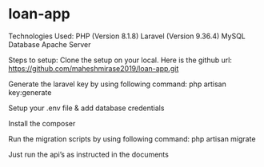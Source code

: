 # loan-app

Technologies Used: 
PHP (Version 8.1.8)
Laravel (Version 9.36.4)
MySQL Database
Apache Server


Steps to setup:
Clone the setup on your local. Here is the github url: 
https://github.com/maheshmirase2019/loan-app.git

Generate the laravel key by using following command: 
php artisan key:generate

Setup your .env file & add database credentials

Install the composer

Run the migration scripts by using following command: 
php artisan migrate

Just run the api’s as instructed in the documents
